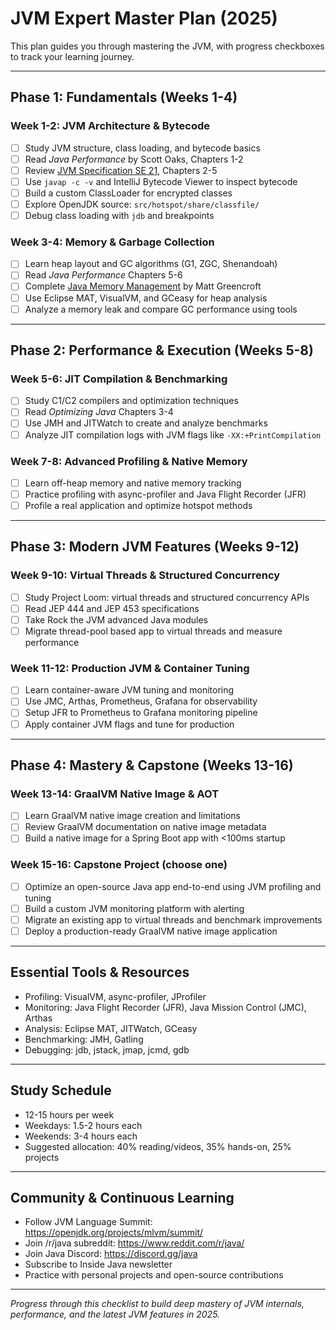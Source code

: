# JVM Expert Master Plan (2025)

This plan guides you through mastering the JVM, with progress checkboxes to track your learning journey.

---

## Phase 1: Fundamentals (Weeks 1-4)

### Week 1-2: JVM Architecture & Bytecode
- [ ] Study JVM structure, class loading, and bytecode basics
- [ ] Read *Java Performance* by Scott Oaks, Chapters 1-2
- [ ] Review [JVM Specification SE 21](https://docs.oracle.com/javase/specs/jvms/se21/html/), Chapters 2-5
- [ ] Use `javap -c -v` and IntelliJ Bytecode Viewer to inspect bytecode
- [ ] Build a custom ClassLoader for encrypted classes
- [ ] Explore OpenJDK source: `src/hotspot/share/classfile/`
- [ ] Debug class loading with `jdb` and breakpoints

### Week 3-4: Memory & Garbage Collection
- [ ] Learn heap layout and GC algorithms (G1, ZGC, Shenandoah)
- [ ] Read *Java Performance* Chapters 5-6
- [ ] Complete [Java Memory Management](https://www.udemy.com/course/java-application-performance-and-memory-management/) by Matt Greencroft
- [ ] Use Eclipse MAT, VisualVM, and GCeasy for heap analysis
- [ ] Analyze a memory leak and compare GC performance using tools

---

## Phase 2: Performance & Execution (Weeks 5-8)

### Week 5-6: JIT Compilation & Benchmarking
- [ ] Study C1/C2 compilers and optimization techniques
- [ ] Read *Optimizing Java* Chapters 3-4
- [ ] Use JMH and JITWatch to create and analyze benchmarks
- [ ] Analyze JIT compilation logs with JVM flags like `-XX:+PrintCompilation`

### Week 7-8: Advanced Profiling & Native Memory
- [ ] Learn off-heap memory and native memory tracking
- [ ] Practice profiling with async-profiler and Java Flight Recorder (JFR)
- [ ] Profile a real application and optimize hotspot methods

---

## Phase 3: Modern JVM Features (Weeks 9-12)

### Week 9-10: Virtual Threads & Structured Concurrency
- [ ] Study Project Loom: virtual threads and structured concurrency APIs
- [ ] Read JEP 444 and JEP 453 specifications
- [ ] Take Rock the JVM advanced Java modules
- [ ] Migrate thread-pool based app to virtual threads and measure performance

### Week 11-12: Production JVM & Container Tuning
- [ ] Learn container-aware JVM tuning and monitoring
- [ ] Use JMC, Arthas, Prometheus, Grafana for observability
- [ ] Setup JFR to Prometheus to Grafana monitoring pipeline
- [ ] Apply container JVM flags and tune for production

---

## Phase 4: Mastery & Capstone (Weeks 13-16)

### Week 13-14: GraalVM Native Image & AOT
- [ ] Learn GraalVM native image creation and limitations
- [ ] Review GraalVM documentation on native image metadata
- [ ] Build a native image for a Spring Boot app with <100ms startup

### Week 15-16: Capstone Project (choose one)
- [ ] Optimize an open-source Java app end-to-end using JVM profiling and tuning
- [ ] Build a custom JVM monitoring platform with alerting
- [ ] Migrate an existing app to virtual threads and benchmark improvements
- [ ] Deploy a production-ready GraalVM native image application

---

## Essential Tools & Resources
- Profiling: VisualVM, async-profiler, JProfiler  
- Monitoring: Java Flight Recorder (JFR), Java Mission Control (JMC), Arthas  
- Analysis: Eclipse MAT, JITWatch, GCeasy  
- Benchmarking: JMH, Gatling  
- Debugging: jdb, jstack, jmap, jcmd, gdb  

---

## Study Schedule
- 12-15 hours per week  
- Weekdays: 1.5-2 hours each  
- Weekends: 3-4 hours each  
- Suggested allocation: 40% reading/videos, 35% hands-on, 25% projects  

---

## Community & Continuous Learning
- Follow JVM Language Summit: https://openjdk.org/projects/mlvm/summit/  
- Join /r/java subreddit: https://www.reddit.com/r/java/  
- Join Java Discord: https://discord.gg/java  
- Subscribe to Inside Java newsletter  
- Practice with personal projects and open-source contributions  

---

*Progress through this checklist to build deep mastery of JVM internals, performance, and the latest JVM features in 2025.*

